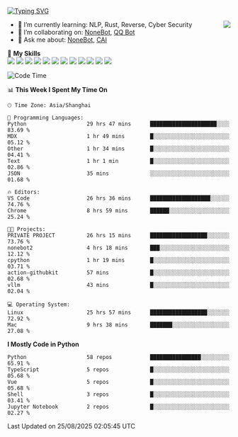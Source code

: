 [![Typing SVG](https://readme-typing-svg.herokuapp.com?size=25&duration=2500&color=8C43EA&vCenter=true&width=200&height=40&lines=Hi+there+%F0%9F%91%8B%F0%9F%8F%BB;I'm+yanyongyu)](https://git.io/typing-svg)

<a href="#">
  <img align="right" src="https://github-readme-stats.vercel.app/api?username=yanyongyu&count_private=true&show_icons=true&bg_color=15,f2f7fd,E0EAFC" />
</a>

- 🌱 I’m currently learning: NLP, Rust, Reverse, Cyber Security
- 👯 I’m collaborating on: [NoneBot](https://github.com/nonebot), [QQ Bot](https://github.com/Mrs4s/go-cqhttp)
- 💬 Ask me about: [NoneBot](https://github.com/nonebot), [CAI](https://github.com/cscs181/CAI)

🌟 **My Skills**  
![](https://img.shields.io/badge/-Python-3e74a2?style=flat-square&logo=Python&logoColor=fff)
![](https://img.shields.io/badge/-TypeScript-3178C6?style=flat-square&logo=TypeScript&logoColor=fff)
![](https://img.shields.io/badge/-Vue-4fc08d?style=flat-square&logo=Vue.js&logoColor=fff)
![](https://img.shields.io/badge/-React-2d98ce?style=flat-square&logo=React&logoColor=fff)
![](https://img.shields.io/badge/-FastAPI-009688?style=flat-square&logo=FastAPI&logoColor=fff)
![](https://img.shields.io/badge/-Linux-000000?style=flat-square&logo=Linux&logoColor=fff)
![](https://img.shields.io/badge/-Docker-2496ED?style=flat-square&logo=Docker&logoColor=fff)
![](https://img.shields.io/badge/-Kubernetes-326CE5?style=flat-square&logo=Kubernetes&logoColor=fff)
![](https://img.shields.io/badge/-GitHub%20Actions-2088FF?style=flat-square&logo=GitHubActions&logoColor=fff)
![](https://img.shields.io/badge/-PostgreSQL-4169E1?style=flat-square&logo=PostgreSQL&logoColor=fff)
![](https://img.shields.io/badge/-Redis-DC382D?style=flat-square&logo=Redis&logoColor=fff)
![](https://img.shields.io/badge/-MongoDB-47A248?style=flat-square&logo=MongoDB&logoColor=fff)

<!--START_SECTION:waka-->
![Code Time](http://img.shields.io/badge/Code%20Time-7%2C906%20hrs%2043%20mins-blue)

📊 **This Week I Spent My Time On** 

```text
🕑︎ Time Zone: Asia/Shanghai

💬 Programming Languages: 
Python                   29 hrs 47 mins      █████████████████████░░░░   83.69 % 
MDX                      1 hr 49 mins        █░░░░░░░░░░░░░░░░░░░░░░░░   05.12 % 
Other                    1 hr 34 mins        █░░░░░░░░░░░░░░░░░░░░░░░░   04.41 % 
Text                     1 hr 1 min          █░░░░░░░░░░░░░░░░░░░░░░░░   02.86 % 
JSON                     35 mins             ░░░░░░░░░░░░░░░░░░░░░░░░░   01.68 % 

🔥 Editors: 
VS Code                  26 hrs 36 mins      ███████████████████░░░░░░   74.76 % 
Chrome                   8 hrs 59 mins       ██████░░░░░░░░░░░░░░░░░░░   25.24 % 

🐱‍💻 Projects: 
PRIVATE PROJECT          26 hrs 15 mins      ██████████████████░░░░░░░   73.76 % 
nonebot2                 4 hrs 18 mins       ███░░░░░░░░░░░░░░░░░░░░░░   12.12 % 
cpython                  1 hr 19 mins        █░░░░░░░░░░░░░░░░░░░░░░░░   03.71 % 
action-githubkit         57 mins             █░░░░░░░░░░░░░░░░░░░░░░░░   02.68 % 
vllm                     43 mins             █░░░░░░░░░░░░░░░░░░░░░░░░   02.04 % 

💻 Operating System: 
Linux                    25 hrs 57 mins      ██████████████████░░░░░░░   72.92 % 
Mac                      9 hrs 38 mins       ███████░░░░░░░░░░░░░░░░░░   27.08 % 
```

**I Mostly Code in Python** 

```text
Python                   58 repos            ████████████████░░░░░░░░░   65.91 % 
TypeScript               5 repos             █░░░░░░░░░░░░░░░░░░░░░░░░   05.68 % 
Vue                      5 repos             █░░░░░░░░░░░░░░░░░░░░░░░░   05.68 % 
Shell                    3 repos             █░░░░░░░░░░░░░░░░░░░░░░░░   03.41 % 
Jupyter Notebook         2 repos             █░░░░░░░░░░░░░░░░░░░░░░░░   02.27 % 
```




 Last Updated on 25/08/2025 02:05:45 UTC
<!--END_SECTION:waka-->
